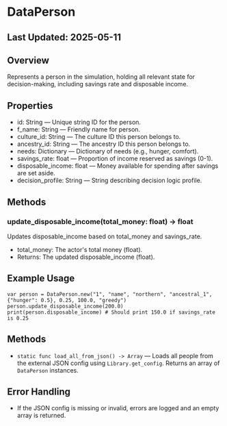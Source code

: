 # DataPerson

## Last Updated: 2025-05-11

## Overview
Represents a person in the simulation, holding all relevant state for decision-making, including savings rate and disposable income.

## Properties
- id: String — Unique string ID for the person.
- f_name: String — Friendly name for person.
- culture_id: String — The culture ID this person belongs to.
- ancestry_id: String — The ancestry ID this person belongs to.
- needs: Dictionary — Dictionary of needs (e.g., hunger, comfort).
- savings_rate: float — Proportion of income reserved as savings (0-1).
- disposable_income: float — Money available for spending after savings are set aside.
- decision_profile: String — String describing decision logic profile.

## Methods
### update_disposable_income(total_money: float) -> float
Updates disposable_income based on total_money and savings_rate.
- total_money: The actor's total money (float).
- Returns: The updated disposable_income (float).

## Example Usage
```gdscript
var person = DataPerson.new("1", "name", "northern", "ancestral_1", {"hunger": 0.5}, 0.25, 100.0, "greedy")
person.update_disposable_income(200.0)
print(person.disposable_income) # Should print 150.0 if savings_rate is 0.25
```

## Methods
- `static func load_all_from_json() -> Array` — Loads all people from the external JSON config using `Library.get_config`. Returns an array of `DataPerson` instances.

## Error Handling
- If the JSON config is missing or invalid, errors are logged and an empty array is returned. 
